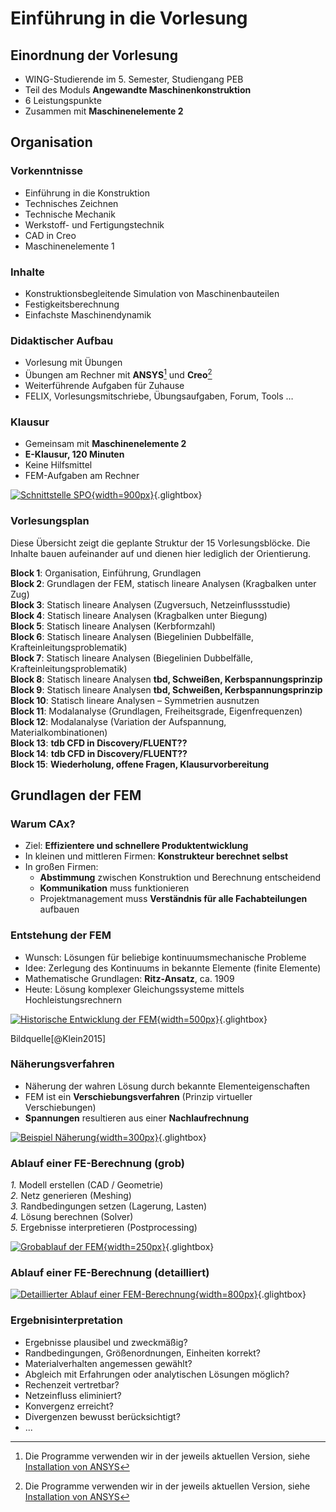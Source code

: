# Einführung in die Vorlesung

## Einordnung der Vorlesung

- WING-Studierende im 5. Semester, Studiengang PEB  
- Teil des Moduls **Angewandte Maschinenkonstruktion**
- 6 Leistungspunkte  
- Zusammen mit **Maschinenelemente 2**

## Organisation

### Vorkenntnisse

- Einführung in die Konstruktion  
- Technisches Zeichnen  
- Technische Mechanik  
- Werkstoff- und Fertigungstechnik  
- CAD in Creo  
- Maschinenelemente 1  

### Inhalte

- Konstruktionsbegleitende Simulation von Maschinenbauteilen  
- Festigkeitsberechnung  
- Einfachste Maschinendynamik  

### Didaktischer Aufbau

- Vorlesung mit Übungen  
- Übungen am Rechner mit **ANSYS**[^1] und **Creo**[^1]
- Weiterführende Aufgaben für Zuhause  
- FELIX, Vorlesungsmitschriebe, Übungsaufgaben, Forum, Tools …

[^1]: Die Programme verwenden wir in der jeweils aktuellen Version, siehe [Installation von ANSYS](02_installation_ansys.md)

### Klausur

- Gemeinsam mit **Maschinenelemente 2**  
- **E-Klausur, 120 Minuten**  
- Keine Hilfsmittel  
- FEM-Aufgaben am Rechner  

[![Schnittstelle SPO](media/01_einfuehrung/01_SPO.png){width=900px}](media/01_einfuehrung/01_SPO.png "Auszug Prüfungsordnung (SPO)"){.glightbox}

### Vorlesungsplan

Diese Übersicht zeigt die geplante Struktur der 15 Vorlesungsblöcke. Die Inhalte bauen aufeinander auf und dienen hier lediglich der Orientierung.

**Block 1**: Organisation, Einführung, Grundlagen  
**Block 2**: Grundlagen der FEM, statisch lineare Analysen (Kragbalken unter Zug)  
**Block 3**: Statisch lineare Analysen (Zugversuch, Netzeinflussstudie)  
**Block 4**: Statisch lineare Analysen (Kragbalken unter Biegung)  
**Block 5**: Statisch lineare Analysen (Kerbformzahl)  
**Block 6**: Statisch lineare Analysen (Biegelinien Dubbelfälle, Krafteinleitungsproblematik)  
**Block 7**: Statisch lineare Analysen (Biegelinien Dubbelfälle, Krafteinleitungsproblematik)  
**Block 8**: Statisch lineare Analysen **tbd, Schweißen, Kerbspannungsprinzip**  
**Block 9**:  Statisch lineare Analysen **tbd, Schweißen, Kerbspannungsprinzip**  
**Block 10**: Statisch lineare Analysen – Symmetrien ausnutzen  
**Block 11**: Modalanalyse (Grundlagen, Freiheitsgrade, Eigenfrequenzen)  
**Block 12**: Modalanalyse (Variation der Aufspannung, Materialkombinationen)  
**Block 13**: **tdb CFD in Discovery/FLUENT??**  
**Block 14**: **tdb CFD in Discovery/FLUENT??**  
**Block 15**: **Wiederholung, offene Fragen, Klausurvorbereitung**

## Grundlagen der FEM

### Warum CAx?

- Ziel: **Effizientere und schnellere Produktentwicklung**
- In kleinen und mittleren Firmen: **Konstrukteur berechnet selbst**
- In großen Firmen:
    - **Abstimmung** zwischen Konstruktion und Berechnung entscheidend
    - **Kommunikation** muss funktionieren
    - Projektmanagement muss **Verständnis für alle Fachabteilungen** aufbauen

### Entstehung der FEM

- Wunsch: Lösungen für beliebige kontinuumsmechanische Probleme
- Idee: Zerlegung des Kontinuums in bekannte Elemente (finite Elemente)
- Mathematische Grundlagen: **Ritz-Ansatz**, ca. 1909
- Heute: Lösung komplexer Gleichungssysteme mittels Hochleistungsrechnern

[![Historische Entwicklung der FEM](media/01_einfuehrung/01_fem_historie.png){width=500px}](media/01_einfuehrung/01_fem_historie.png "Historische Entwicklung der FEM"){.glightbox}

<span class="bildquelle">Bildquelle[@Klein2015]</span>

### Näherungsverfahren

- Näherung der wahren Lösung durch bekannte Elementeigenschaften
- FEM ist ein **Verschiebungsverfahren** (Prinzip virtueller Verschiebungen)
- **Spannungen** resultieren aus einer **Nachlaufrechnung**

[![Beispiel Näherung](media/01_einfuehrung/01_naeherung.png){width=300px}](media/01_einfuehrung/01_naeherung.png "Beispiel Näherung"){.glightbox}

### Ablauf einer FE-Berechnung (grob)

*1.* Modell erstellen (CAD / Geometrie)  
*2.* Netz generieren (Meshing)  
*3.* Randbedingungen setzen (Lagerung, Lasten)  
*4.* Lösung berechnen (Solver)  
*5.* Ergebnisse interpretieren (Postprocessing)  

[![Grobablauf der FEM](media/01_einfuehrung/01_Ablauf_FEM_grob.png){width=250px}](media/01_einfuehrung/01_Ablauf_FEM_grob.png "Grobablauf der FEM"){.glightbox}

### Ablauf einer FE-Berechnung (detailliert)

[![Detaillierter Ablauf einer FEM-Berechnung](media/01_einfuehrung/01_Ablauf_FEM_detailliert.png){width=800px}](media/01_einfuehrung/01_Ablauf_FEM_detailliert.png "Detaillierter Ablauf einer FEM-Berechnung"){.glightbox}

### Ergebnisinterpretation

- Ergebnisse plausibel und zweckmäßig?
- Randbedingungen, Größenordnungen, Einheiten korrekt?
- Materialverhalten angemessen gewählt?
- Abgleich mit Erfahrungen oder analytischen Lösungen möglich?
- Rechenzeit vertretbar?
- Netzeinfluss eliminiert?
- Konvergenz erreicht?
- Divergenzen bewusst berücksichtigt?
- ...
